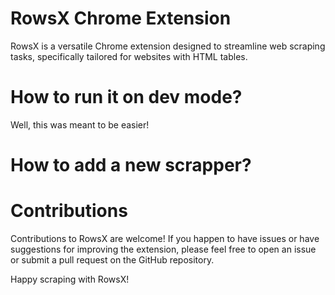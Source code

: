 # RowsX Chrome Extension

RowsX is a versatile Chrome extension designed to streamline web scraping tasks, specifically tailored for websites with HTML tables. 

# How to run it on dev mode?

Well, this was meant to be easier!

# How to add a new scrapper?

# Contributions
Contributions to RowsX are welcome! If you happen to have issues or have suggestions for improving the extension, please feel free to open an issue or submit a pull request on the GitHub repository.

Happy scraping with RowsX!
